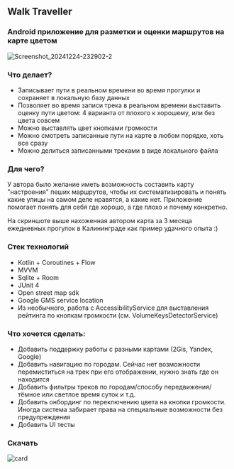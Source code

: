 ## Walk Traveller
### Android приложение для разметки и оценки маршрутов на карте цветом

![Screenshot_20241224-232902-2](https://github.com/user-attachments/assets/a57c60f5-67e3-4983-83a4-ba21a0ce8102)

### Что делает?
- Записывает пути в реальном времени во время прогулки и сохраняет в локальную базу данных
- Позволяет во время записи трека в реальном времени выставить оценку пути цветом: 4 варианта от плохого к хорошему, или без цвета совсем
- Можно выставлять цвет кнопками громкости
- Можно смотреть записанные пути на карте в любом порядке, хоть все сразу
- Можно делиться записанными треками в виде локального файла

### Для чего?
У автора было желание иметь возможность составить карту "настроения" пеших маршрутов, чтобы их систематизировать и понять какие улицы на самом деле нравятся, а какие нет. Приложение помогает понять для себя где хорошо, а где плохо и почему конкретно.

На скриншоте выше нахоженная автором карта за 3 месяца ежедневных прогулок в Калининграде как пример удачного опыта :)

### Стек технологий
- Kotlin + Coroutines + Flow
- MVVM
- Sqlite + Room
- JUnit 4
- Open street map sdk
- Google GMS service location
- Из необычного, работа с AccessibilityService для выставления рейтинга по кнопкам громкости (см. VolumeKeysDetectorService)

### Что хочется сделать:
- Добавить поддержку работы с разными картами (2Gis, Yandex, Google)
- Добавить навигацию по городам. Сейчас нет возможности перемиститься на трек при его отображении, нужно знать где он находится
- Добавить фильтры треков по городам/способу передвижения/тёмное или светлое время суток и т.д.
- Добавить онбординг по переключению цвета на кнопки громкости. Иногда система забирает права на специальные возможности без предупреждения
- Добавить UI тесты

### Скачать
![card][card]

[card]: https://PlayBadges.pavi2410.me/badge/full?id=ru.lobotino.walktraveller
